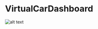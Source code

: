 # VirtualCarDashboard
![alt text](https://github.com/ennache/VirtualCarDashboard/blob/main/screenshot.png?raw=true)
